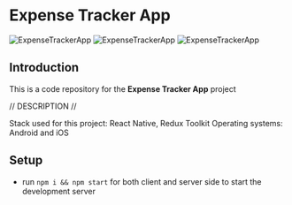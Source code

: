 # Expense Tracker App

![ExpenseTrackerApp](https://piotr.rzadkowolski.dev/assets/mobile/pro.webp)
![ExpenseTrackerApp](https://piotr.rzadkowolski.dev/assets/mobile/pro.webp)
![ExpenseTrackerApp](https://piotr.rzadkowolski.dev/assets/mobile/pro.webp)

## Introduction
This is a code repository for the **Expense Tracker App** project

// DESCRIPTION //

Stack used for this project: React Native, Redux Toolkit
Operating systems: Android and iOS

## Setup
- run ```npm i && npm start``` for both client and server side to start the development server
